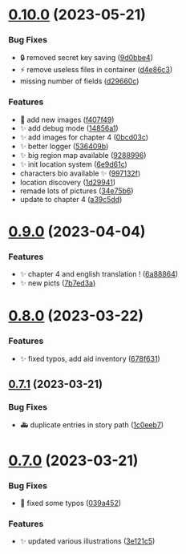 # [0.10.0](https://github.com/Wivik/pyp-boy/compare/v0.9.0...v0.10.0) (2023-05-21)


### Bug Fixes

* :lock: removed secret key saving ([9d0bbe4](https://github.com/Wivik/pyp-boy/commit/9d0bbe436cca281f56e37b1b99260901c2e3a775))
* :zap: remove useless files in container ([d4e86c3](https://github.com/Wivik/pyp-boy/commit/d4e86c3b44aecea6a24c7fd6a8d94573153dda52))
* missing number of fields ([d29660c](https://github.com/Wivik/pyp-boy/commit/d29660cbcc5af284c8fa2d5b30c0b3bea3f5684c))


### Features

* :bento: add new images ([f407f49](https://github.com/Wivik/pyp-boy/commit/f407f4915a392ec1bdb4dfa5aaef389faadc8550))
* :sparkles: add debug mode ([14856a1](https://github.com/Wivik/pyp-boy/commit/14856a10e40f64a517627542a710a49dc4068981))
* :sparkles: add images for chapter 4 ([0bcd03c](https://github.com/Wivik/pyp-boy/commit/0bcd03c9adb05e88013358381b59ca3f64a9bb6c))
* :sparkles: better logger ([536409b](https://github.com/Wivik/pyp-boy/commit/536409bc34191a49980b05f60981f41bac598d82))
* :sparkles: big region map available ([9288996](https://github.com/Wivik/pyp-boy/commit/9288996cb5e7df59427742f6f7ee8d180f888cfb))
* :sparkles: init location system ([6e9d61c](https://github.com/Wivik/pyp-boy/commit/6e9d61c90774638c9c0e0b93838ee10b442ac472))
* characters bio available :sparkles: ([997132f](https://github.com/Wivik/pyp-boy/commit/997132f39f6b48cd0a5dc5ad1a123e56fa20af9f))
* location discovery ([1d29941](https://github.com/Wivik/pyp-boy/commit/1d29941649bc97501e9447c14b338091c7dcd77a))
* remade lots of pictures ([34e75b6](https://github.com/Wivik/pyp-boy/commit/34e75b6723f9e7b99d7a3adb3c1b0593f67edb49))
* update to chapter 4 ([a39c5dd](https://github.com/Wivik/pyp-boy/commit/a39c5dd4fc75c29544e9a307619015f53ac4794b))



# [0.9.0](https://github.com/Wivik/pyp-boy/compare/v0.8.0...v0.9.0) (2023-04-04)


### Features

* :sparkles: chapter 4 and english translation ! ([6a88864](https://github.com/Wivik/pyp-boy/commit/6a888646919921c1ef006773d1a9a8bda88bb83d))
* :sparkles: new picts ([7b7ed3a](https://github.com/Wivik/pyp-boy/commit/7b7ed3a82fbe5eb02b9ce92860d75347606f373c))



# [0.8.0](https://github.com/Wivik/pyp-boy/compare/v0.7.1...v0.8.0) (2023-03-22)


### Features

* :sparkles: fixed typos, add aid inventory ([678f631](https://github.com/Wivik/pyp-boy/commit/678f6318fd3cb526061fdd54f1ecac6b42baddb6))



## [0.7.1](https://github.com/Wivik/pyp-boy/compare/v0.7.0...v0.7.1) (2023-03-21)


### Bug Fixes

* :ambulance: duplicate entries in story path ([1c0eeb7](https://github.com/Wivik/pyp-boy/commit/1c0eeb73ebe0179b3d8b2b2471014dd09eea51c8))



# [0.7.0](https://github.com/Wivik/pyp-boy/compare/v0.6.0...v0.7.0) (2023-03-21)


### Bug Fixes

* :memo: fixed some typos ([039a452](https://github.com/Wivik/pyp-boy/commit/039a45290853efef604716b2bd446e1b46365188))


### Features

* :sparkles: updated various illustrations ([3e121c5](https://github.com/Wivik/pyp-boy/commit/3e121c51cbe694ec50ecd23735071f9706d43266))



